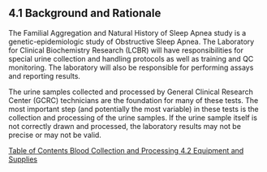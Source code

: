 ## 4.1 Background and Rationale

The Familial Aggregation and Natural History of Sleep Apnea study is a genetic-epidemiologic study of Obstructive Sleep Apnea.  The Laboratory for Clinical Biochemistry Research (LCBR) will have responsibilities for special urine collection and handling protocols as well as training and QC monitoring.  The laboratory will also be responsible for performing assays and reporting results.

The urine samples collected and processed by General Clinical Research Center (GCRC) technicians are the foundation for many of these tests.  The most important step (and potentially the most variable) in these tests is the collection and processing of the urine samples.   If the urine sample itself is not correctly drawn and processed, the laboratory results may not be precise or may not be valid.


<div class="center">
<div class="btn-group">
  <a href=":pages_path:/manuals/urine-collection-processing/4-00-urine-collection-processing-toc.md" class="btn btn-default">
    <span class="glyphicon glyphicon-chevron-left"></span>
    Table of Contents
  </a>

  <a href=":pages_path:/manuals/urine-collection-processing" class="btn btn-default">
    <span class="glyphicon glyphicon-chevron-up"></span>
    Blood Collection and Processing
  </a>

  <a href=":pages_path:/manuals/urine-collection-processing/4-02-equipment-supplies.md" class="btn btn-success">
    4.2 Equipment and Supplies
    <span class="glyphicon glyphicon-chevron-right"></span>
  </a>
</div>
</div>
